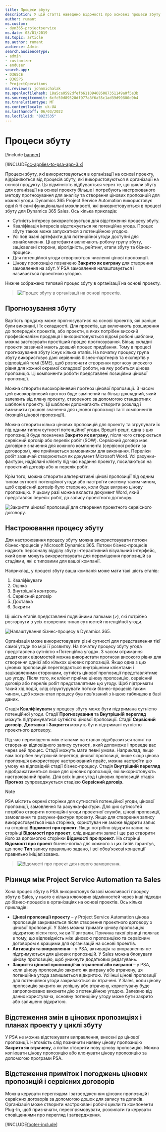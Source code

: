 ```yaml
---
title: Процеси збуту
description: У цій статті наведено відомості про основні процеси збуту.
author: rumant
ms.custom:
- dyn365-projectservice
ms.date: 03/01/2019
ms.topic: article
ms.author: rumant
audience: Admin
search.audienceType:
- admin
- customizer
- enduser
search.app:
- D365CE
- D365PS
- ProjectOperations
ms.reviewer: johnmichalak
ms.openlocfilehash: 18a5ca0592dfefb611094685087351149a0f5e3b
ms.sourcegitcommit: 6cfc50d89528df977a8f6a55c1ad39d99800d9b4
ms.translationtype: MT
ms.contentlocale: uk-UA
ms.lasthandoff: 06/03/2022
ms.locfileid: "8923535"
---
```

# <a name="sales-processes"></a>Процеси збуту

[!include [banner](../includes/psa-now-project-operations.md)]

[!INCLUDE[cc-applies-to-psa-app-3.x](../includes/cc-applies-to-psa-app-3x.md)]

Процеси збуту, які використовуються в організації на основі проекту, відрізняються від процесів збуту, які використовуються в організації на основі продукту. Ця відмінність відбувається через те, що цикли збуту для організації на основі проекту більше і потребують настроюваного методу прогнозування для аналізу та створення цінових пропозицій для кожної угоди. Dynamics 365 Project Service Automation використовує одні й ті самі функціональні можливості, які використовуються в процесі збуту для Dynamics 365 Sales. Ось кілька прикладів:

- Сутність інтересу використовується для відстеження процесу збуту.
- Кваліфікація інтересів відстежується як потенційна угода. Процес збуту також може запускатися з потенційною угодою.
- Усі пов'язані артефакти для потенційної угоди доступні для ознайомлення. Ці артефакти включають робочу групу збуту, зацікавлені сторони, вірогідність, рейтинг, етапи збуту та бізнес-процеси.
- Для потенційної угоди створюються численні цінові пропозиції.
- Цінову пропозицію позначено **Закрито як виграну** для створення замовлення на збут. У PSA замовлення налаштовується і називається проектною угодою.

Нижче зображено типовий процес збуту в організації на основі проекту.

> ![Процес збуту в організації на основі проектів.](media/basic-guide-1.png)

## <a name="estimating-a-sale"></a>Прогнозування збуту
Вартість продажу може прогнозуватися на основі проектів, які раніше були виконані, і їх складності. Для проектів, що включають розширення до попередніх проектів, або проекти, в яких потрібен високий професіоналізм продавця і використовуються відомі робочі шаблони, можна застосувати простіший процес прогнозування. Більш складні проекти зазвичай мають довший процес придбання. Тому в процесі прогнозування збуту існує кілька етапів. На початку процесу група збуту використовує дані керівників бізнес-партнерів та експертів у відповідній темі (SME), щоб розпочати створення прогнозу високого рівня для кожної окремої складової роботи, на яку робиться цінова пропозиція. Ці компоненти роботи представлені позиціями цінової пропозиції. 

Можна створити високорівневий прогноз цінової пропозиції. З часом цей високорівневий прогноз буде замінений на більш докладний, який залежить від плану проекту, створеного за допомогою стандартних шаблонів проекту. Ці шаблони допомагають створити розклад і визначити грошові значення для цінової пропозиції та її компонентів (позицій цінової пропозиції). 

Можна створити кілька цінових пропозицій для проекту та згрупувати їх під одним типом сутності потенційної угоди. Врешті-решт, одна з цих пропозицій буде позначена **Закрито як виграну**, після чого створюється сервісний договір або перелік робіт (SOW). Сервісний договір має договірне значення для кожного компонента (сервісної роботи за договором), яке приймається замовником для виконання. Переліки робіт зазвичай створюються як документ Microsoft Word. Усі рахунки-фактури, надіслані клієнту під час надання проекту, посилаються на проектний договір або ж перелік робіт.

Крім того, можна створити альтернативні цінові пропозиції під одним типом сутності потенційної угоди або настроїти систему таким чином, щоб сервісний договір було створено, коли буде виграно цінову пропозицію. У цьому разі можна вкласти документ Word, який представляє перелік робіт, до запису проектного договору.

![Закриття цінової пропозиції для створення проектного сервісного договору.](media/basic-guide-2.png)

## <a name="configuring-the-sales-process"></a>Настроювання процесу збуту
Для настроювання процесу збуту можна використовувати потоки бізнес-процесів у Microsoft Dynamics 365. Потоки бізнес-процесів надають персоналу відділу збуту інтерактивний візуальний інтерфейс, який вони можуть використовувати для переміщення пропозицій за стадіями, які є типовими для вашої компанії.

Наприклад, у процесі збуту ваша компанія може мати такі шість етапів:

1. Кваліфікувати
2. Оцінка
3. Внутрішній контроль
4. Сервісний договір
5. Доставка
6. Закрити

Ці шість етапів представлені подвійними лапками (\>), які потрібно розгорнути в усіх створених типах сутностей потенційної угоди.

![Налаштування бізнес-процесу в Dynamics 365.](media/basic-guide-3.png)
 
Організація може використовувати різні сутності для представлення тієї самої угоди по мірі її розвитку. На початку процесу збуту угода представлена сутністю «Потенційна угода». З часом отримання додаткових відомостей можна використати прогнози високого рівня для створення однієї або кількох цінових пропозицій. Якщо одна з цих цінових пропозицій переглядається внутрішніми клієнтами і зацікавленими сторонами, сутність цінової пропозиції представлятиме цю угоду. Після того, як клієнт прийме цінову пропозицію, сервісний договір або перелік робіт представлятиме цю угоду. Щоб підтримати такий хід подій, слід структурувати потоки бізнес-процесів таким чином, щоб кожен етап процесу був пов'язаний з іншою таблицею в базі даних.

Стадія **Кваліфікувати** у процесу збуту може бути підтримана сутністю потенційної угоди. Стадії **Прогнозування** та **Внутрішній перегляд** можуть підтримуватися сутністю цінової пропозиції. Стадії **Сервісний договір**, **Доставка** і **Закриття** можуть бути підтримані сутністю проектного договору.

Під час переміщення між етапами на етапах відобразиться запит на створення відповідного запису сутності, який допоможе і проведе вас через цей процес. Стадії можуть мати певні умови. Наприклад, якщо вам потрібен внутрішній перегляд цінової пропозиції, лише якщо цінова пропозиція використовує настроюваний прайс, можна настроїти цю умову на відповідній стадії бізнес-процесу. Стадія **Внутрішній перегляд** відображатиметься лише для цінових пропозицій, які використовують настроюваний прайс. Для всіх інших угод і цінових пропозицій стадія **Прогноз** супроводжується стадією **Сервісний договір**.

> [!NOTE]
> PSA містить окремі сторінки для сутностей потенційної угоди, цінової пропозиції, замовлення та рахунка-фактури. Для цих сутностей потрібно створити потенційні угоди проектної служби, цінові пропозиції, замовлення та рахунки-фактури проекту. Якщо для створення запису використовується інша сторінка, користувач не зможе відкрити запис на сторінці **Відомості про проект**. Якщо потрібно відкрити запис на сторінці **Відомості про проект**, слід видалити запис і ще раз створити його за допомогою сторінки **Відомості про проект**. На сторінці **Відомості про проект** бізнес-логіка для кожного з цих типів гарантує, що поле **Тип** запису правильно задано, і всі обов'язкові концепції правильно ініціалізовано.

> ![Відомості про проект для нового замовлення.](media/basic-guide-4.png)
 
## <a name="differences-between-project-service-automation-and-sales"></a>Різниця між Project Service Automation та Sales
Хоча процес збуту в PSA використовує базові можливості процесу збуту в Sales, у нього є кілька ключових відмінностей через інші підходи до бізнес-процесів в організаціях на основі проектів. Ось кілька прикладів:

- **Цінові пропозиції проекту** – у Project Service Automation цінова пропозиція закривається після створення проектного договору з цінової пропозиції. У Sales можна тримати цінову пропозицію відкритою після того, як ви її виграли. Причина такої різниці полягає в тому, що відповідність між ціновою пропозицією та сервісним договором є кращими для організацій на основі проектів. 
- **Активація та виправлення** – у PSA, активація та виправлення не підтримуються для цінових пропозицій. У Sales можна блокувати цінову пропозицію, щоб уникнути додаткових редагувань.
- **Закриття цінової пропозиції як втраченої або виграної** – у PSA, коли цінову пропозицію закрито як виграну або втрачену, ця потенційна угода залишається відкритою. Усі інші цінові пропозиції для потенційної угоди закриваються як втрачені. У Sales, коли цінову пропозицію закрито як успішну або втрачену, користувачу буде запропоновано виконати дію з потенційною угодою. Залежно від даних користувача, основну потенційну угоду може бути закрито або залишено відкритою.

## <a name="tracking-revisions-to-quotes-and-project-plans-in-the-sales-cycle"></a>Відстеження змін в цінових пропозиціях і планах проекту у циклі збуту
У PSA не можна відстежувати виправлення, внесені до цінової пропозиції. Натомість слід позначити наявну цінову пропозицію **Закрито як втрачену**, а потім створити нову цінову пропозицію. Можна копіювати цінову пропозицію або клонувати цінову пропозицію за допомогою програми PSA.

## <a name="tracking-comments-and-approvals-of-quotes-and-project-contracts"></a>Відстеження приміток і погоджень цінових пропозицій і сервісних договорів
Можна керувати переглядом і затвердженням цінових пропозицій і сервісних договорів за допомогою дошок для запису та дописів. Організація може створити настроювані робочі цикли та компоненти Plug-In, щоб призначати, переспрямовувати, розсилати та керувати сповіщеннями про перегляд і затвердження.


[!INCLUDE[footer-include](../includes/footer-banner.md)]
